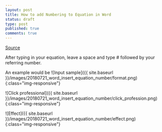 ```yaml
---
layout: post
title: How to add Numbering to Equation in Word
status: draft
type: post
published: true
comments: true
---
```


[Source](https://www.quora.com/How-do-I-align-equations-and-their-referring-number-in-MS-word) 


After typing in your equation, leave a space and type # followed by your referring number.

An example would be
![Input sample]({{ site.baseurl }}/images/20180721_word_insert_equation_number/format.png){:class="img-responsive"}

![Click professional]({{ site.baseurl }}/images/20180721_word_insert_equation_number/click_profession.png){:class="img-responsive"}

![Effect]({{ site.baseurl }}/images/20180721_word_insert_equation_number/effect.png){:class="img-responsive"}



